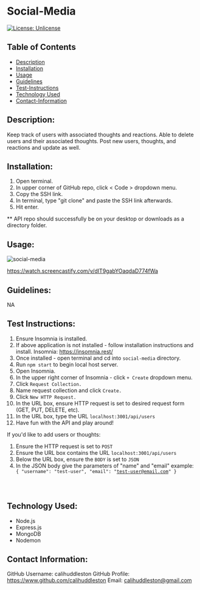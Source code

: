 # Social-Media

[![License: Unlicense](https://img.shields.io/badge/license-Unlicense-blue.svg)](http://unlicense.org/)

## Table of Contents

- [Description](#description)
- [Installation](#install)
- [Usage](#usage)
- [Guidelines](#guidelines)
- [Test-Instructions](#test)
- [Technology Used](#techused)
- [Contact-Information](#email)

## Description:

Keep track of users with associated thoughts and reactions. Able to delete users and their associated thoughts. Post new users, thoughts, and reactions and update as well.

## Installation:

1. Open terminal.
2. In upper corner of GitHub repo, click < Code > dropdown menu. 
3. Copy the SSH link.
4. In terminal, type "git clone" and paste the SSH link afterwards. 
5. Hit enter. 

** API repo should successfully be on your desktop or downloads as a directory folder.

## Usage:
![social-media](https://user-images.githubusercontent.com/102004484/217681731-5275f3d5-113f-4f60-95b3-5d7a65291657.png)

https://watch.screencastify.com/v/dIT9gabYOaqdaD774fWa

## Guidelines:

NA

## Test Instructions:

1. Ensure Insomnia is installed. 
2. If above application is not installed - follow installation instructions and install. 
    Insomnia: https://insomnia.rest/
3. Once installed - open terminal and cd into `social-media` directory.
4. Run `npm start` to begin local host server.
5. Open Insomnia.
6. In the upper right corner of Insomnia - click `+ Create` dropdown menu.
7. Click `Request Collection.`
8. Name request collection and click `Create.`
9. Click `New HTTP Request.`
10. In the URL box, ensure HTTP request is set to desired request form (GET, PUT, DELETE, etc).
11. In the URL box, type the URL `localhost:3001/api/users`
12. Have fun with the API and play around!

If you'd like to add users or thoughts: 
1. Ensure the HTTP request is set to `POST`
2. Ensure the URL box contains the URL `localhost:3001/api/users`
3. Below the URL box, ensure the `BODY` is set to `JSON`
4. In the JSON body give the parameters of "name" and "email"
      example: 
      <Code>
        {
            "username": "test-user",
	          "email": "test-user@email.com"
        }
</Code>

## Technology Used:
  - Node.js 
  - Express.js 
  - MongoDB 
  - Nodemon

## Contact Information:

GitHub Username: calihuddleston
GitHub Profile: https://www.github.com/calihuddleston
Email: calihuddleston@gmail.com
